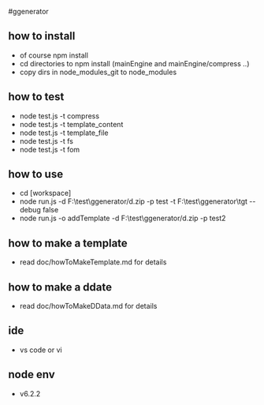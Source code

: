 #ggenerator

## how to install 
* of course  npm install 
* cd directories to npm install (mainEngine and mainEngine/compress ..)
* copy dirs in node_modules_git to node_modules

## how to test 
* node test.js -t compress
* node test.js -t template_content
* node test.js -t template_file
* node test.js -t fs
* node test.js -t fom

## how to use 
* cd [workspace]
* node run.js -d F:\test\ggenerator/d.zip -p test -t F:\test\ggenerator\tgt --debug false
* node run.js -o addTemplate -d F:\test\ggenerator/d.zip  -p test2

## how to make a template
* read doc/howToMakeTemplate.md for details

## how to make a ddate
* read doc/howToMakeDData.md for details

## ide
* vs code or vi 


## node env 
* v6.2.2
